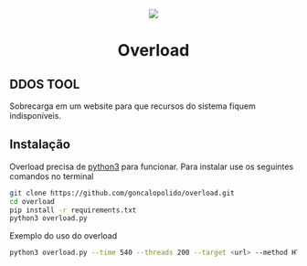 <p align="center">
  <img src="https://raw.githubusercontent.com/tanjilk/overload/main/img/imgshow.png">
</p>
<h1 align="center">Overload</h1>  


## DDOS TOOL
Sobrecarga em um website para que recursos do sistema fiquem indisponíveis.

## Instalação
Overload precisa de [python3](https://www.python.org/downloads/) para funcionar.
Para instalar use os seguintes comandos no terminal

```sh
git clone https://github.com/goncalopolido/overload.git
cd overload
pip install -r requirements.txt
python3 overload.py
```

Exemplo do uso do overload

```sh
python3 overload.py --time 540 --threads 200 --target <url> --method HTTP
```
